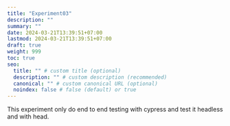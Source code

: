 ```yaml
---
title: "Experiment03"
description: ""
summary: ""
date: 2024-03-21T13:39:51+07:00
lastmod: 2024-03-21T13:39:51+07:00
draft: true
weight: 999
toc: true
seo:
  title: "" # custom title (optional)
  description: "" # custom description (recommended)
  canonical: "" # custom canonical URL (optional)
  noindex: false # false (default) or true
---
```


This experiment only do end to end testing with cypress and test it headless and with head.